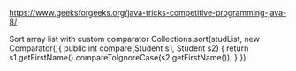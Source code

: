 https://www.geeksforgeeks.org/java-tricks-competitive-programming-java-8/

Sort array list with custom comparator
Collections.sort(studList, new Comparator<Student>(){
    public int compare(Student s1, Student s2) {
        return s1.getFirstName().compareToIgnoreCase(s2.getFirstName());
    }
});